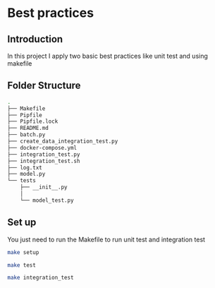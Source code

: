 # Best practices

## Introduction

In this project I apply two basic best practices like unit test and using makefile


## Folder Structure
```bash
.
├── Makefile
├── Pipfile
├── Pipfile.lock
├── README.md
├── batch.py
├── create_data_integration_test.py
├── docker-compose.yml
├── integration_test.py
├── integration_test.sh
├── log.txt
├── model.py
└── tests
    ├── __init__.py
    │  
    └── model_test.py
```


## Set up
You just need to run the Makefile to run unit test and integration test

```bash
make setup
```

```bash
make test
```
```bash
make integration_test
```

<!-- aws configure

aws --endpoint-url=http://localhost:4566 s3 mb s3://heart-disease-prediction

export S3_ENDPOINT_URL='http://localhost:4566'

export INPUT_FILE_PATTERN="s3://heart-disease-prediction/in/test{preindex}.csv"

export OUTPUT_FILE_PATTERN="s3://heart-disease-prediction/out/test{preindex}.csv" -->